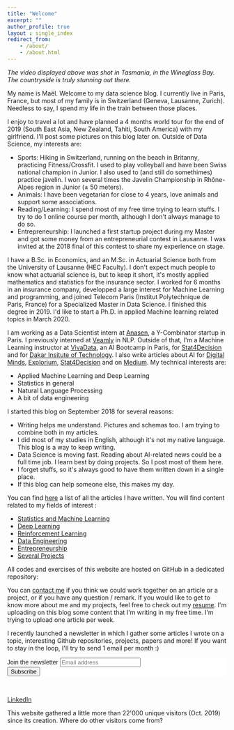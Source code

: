 ```yaml
---
title: "Welcome"
excerpt: ""
author_profile: true
layout : single_index
redirect_from: 
    - /about/
    - /about.html
---
```


*The video displayed above was shot in Tasmania, in the Wineglass Bay. The countryside is truly stunning out there.*

My name is Maël. Welcome to my data science blog. I currently live in Paris, France, but most of my family is in Switzerland (Geneva, Lausanne, Zurich). Needless to say, I spend my life in the train between those places.

I enjoy to travel a lot and have planned a 4 months world tour for the end of 2019 (South East Asia, New Zealand, Tahiti, South America) with my girlfriend. I'll post some pictures on this blog later on. Outside of Data Science, my interests are:
- Sports: Hiking in Switzerland, running on the beach in Britanny, practicing Fitness/Crossfit. I used to play volleyball and have been Swiss national champion in Junior. I also used to (and still do somethimes) practice javelin. I won several times the Javelin Championship in Rhône-Alpes region in Junior (± 50 meters).
- Animals: I have been vegetarian for close to 4 years, love animals and support some associations.
- Reading/Learning: I spend most of my free time trying to learn stuffs. I try to do 1 online course per month, although I don't always manage to do so.
- Entrepreneurship: I launched a first startup project during my Master and got some money from an entrepreneurial contest in Lausanne. I was invited at the 2018 final of this contest to share my experience on stage.

I have a B.Sc. in Economics, and an M.Sc. in Actuarial Science both from the University of Lausanne (HEC Faculty). I don't expect much people to know what actuarial science is, but to keep it short, it's mostly applied mathematics and statistics for the insurance sector. I worked for 6 months in an insurance company, developped a large interest for Machine Learning and programming, and joined Telecom Paris (Institut Polytechnique de Paris, France) for a Specialized Master in Data Science. I finished this degree in 2019. I'd like to start a Ph.D. in applied Machine learning related topics in March 2020. 

I am working as a Data Scientist intern at [Anasen](https://anasen.com/), a Y-Combinator startup in Paris. I previously interned at [Veamly](https://veamly.com/) in NLP. Outside of that, I'm a Machine Learning instructor at [VivaData](https://vivadata.org/), an AI Bootcamp in Paris, for [Stat4Decision](https://www.stat4decision.com/en/) and for [Dakar Insitute of Technology](https://dit.sn/). I also write articles about AI for [Digital Minds](https://www.digitalminds.io/), [Explorium](https://www.explorium.ai/), [Stat4Decision](https://www.stat4decision.com/en/) and on [Medium](https://medium.com/@mael.fabien). My technical interests are:
- Applied Machine Learning and Deep Learning
- Statistics in general
- Natural Language Processing
- A bit of data engineering

I started this blog on September 2018 for several reasons:
- Writing helps me understand. Pictures and schemas too. I am trying to combine both in my articles.
- I did most of my studies in English, although it's not my native language. This blog is a way to keep writing.
- Data Science is moving fast. Reading about AI-related news could be a full time job. I learn best by doing projects. So I post most of them here.
- I forget stuffs, so it's always good to have them written down in a single place.
- If this blog can help someone else, this makes my day.

You can find [here](https://maelfabien.github.io/year-archive/#) a list of all the articles I have written. You will find content related to my fields of interest :
- [Statistics and Machine Learning](https://maelfabien.github.io/ml/)
- [Deep Learning](https://maelfabien.github.io/dl/)
- [Reinforcement Learning](https://maelfabien.github.io/rl/)
- [Data Engineering](https://maelfabien.github.io/bgd/)
- [Entrepreneurship](https://maelfabien.github.io/ent/)
- [Several Projects](https://maelfabien.github.io/projects/)

All codes and exercises of this website are hosted on GitHub in a dedicated repository:

<div class="github-card" data-github="maelfabien/Machine_Learning_Tutorials" data-width="100%" data-height="" data-theme="default"></div>
<script src="//cdn.jsdelivr.net/github-cards/latest/widget.js"></script>

You can [contact me](mailto:mael.fabien@gmail.com) if you think we could work together on an article or a project, or if you have any question / remark. If you would like to get to know more about me and my projects, feel free to check out my [resume](https://maelfabien.github.io/assets/files/CV_2019_MF.pdf). I'm uploading on this blog some content that I'm writing in my free time. I'm trying to upload one article per week. 

I recently launched a newsletter in which I gather some articles I wrote on a topic, interesting Github repositories, projects, papers and more! If you want to stay in the loop, I'll try to send 1 email per month :)

<link href="//cdn-images.mailchimp.com/embedcode/horizontal-slim-10_7.css" rel="stylesheet" type="text/css">

<div id="mc_embed_signup" style="background:#fff; clear:left; font:14px Helvetica,Arial,sans-serif; width:100%;">
<form action="https://gmail.us3.list-manage.com/subscribe/post?u=c76a8e2ec2bd989affb9a074f&amp;id=4646542adb" method="post" id="mc-embedded-subscribe-form" name="mc-embedded-subscribe-form" class="validate" target="_blank" novalidate>
<div id="mc_embed_signup_scroll">
<label for="mce-EMAIL">Join the newsletter </label>
<input type="email" value="" name="EMAIL" class="email" id="mce-EMAIL" placeholder="Email address" required>
<div style="position: absolute; left: -5000px;" aria-hidden="true"><input type="text" name="b_c76a8e2ec2bd989affb9a074f_4646542adb" tabindex="-1" value=""></div>
<div class="clear"><input type="submit" value="Subscribe" name="subscribe" id="mc-embedded-subscribe" class="button"></div>
</div>
</form>
</div>

<br>

[LinkedIn](https://www.linkedin.com/in/mael-fabien/)

This website gathered a little more than 22'000 unique visitors (Oct. 2019) since its creation. Where do other visitors come from?

<script type="text/javascript" src="//rf.revolvermaps.com/0/0/8.js?i=5ewlq11o62v&amp;m=0&amp;c=ff0000&amp;cr1=ffffff&amp;f=arial&amp;l=33" async="async"></script>

<script type="text/javascript" src="//downloads.mailchimp.com/js/signup-forms/popup/unique-methods/embed.js" data-dojo-config="usePlainJson: true, isDebug: false"></script><script type="text/javascript">window.dojoRequire(["mojo/signup-forms/Loader"], function(L) { L.start({"baseUrl":"mc.us3.list-manage.com","uuid":"c76a8e2ec2bd989affb9a074f","lid":"4646542adb","uniqueMethods":true}) })</script>
